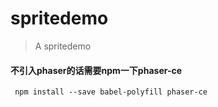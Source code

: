 # spritedemo

> A spritedemo

#### 不引入phaser的话需要npm一下phaser-ce

     npm install --save babel-polyfill phaser-ce


